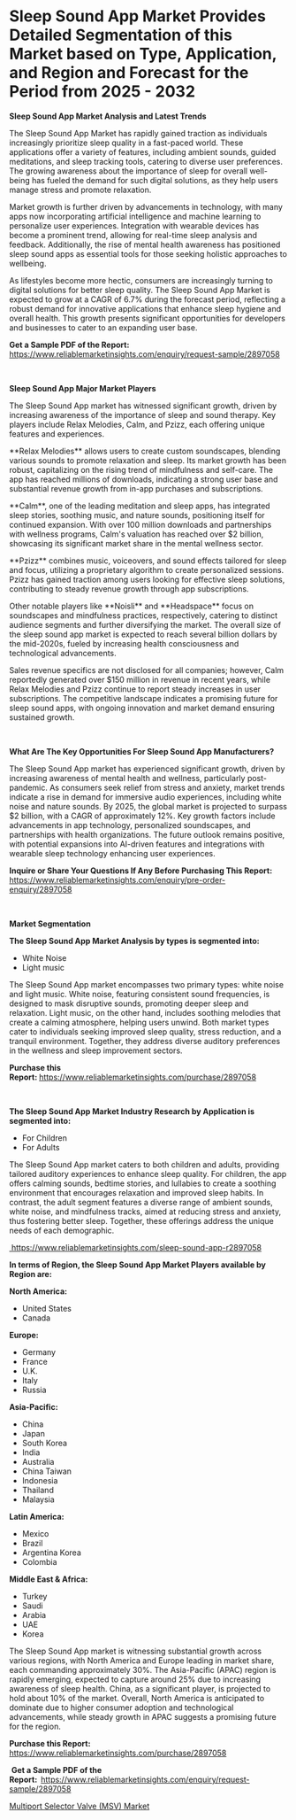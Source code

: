 <p><h1>Sleep Sound App Market Provides Detailed Segmentation of this Market based on Type, Application, and Region and Forecast for the Period from 2025 - 2032</h1></p><p><strong>Sleep Sound App Market Analysis and Latest Trends</strong></p>
<p><p>The Sleep Sound App Market has rapidly gained traction as individuals increasingly prioritize sleep quality in a fast-paced world. These applications offer a variety of features, including ambient sounds, guided meditations, and sleep tracking tools, catering to diverse user preferences. The growing awareness about the importance of sleep for overall well-being has fueled the demand for such digital solutions, as they help users manage stress and promote relaxation.</p><p>Market growth is further driven by advancements in technology, with many apps now incorporating artificial intelligence and machine learning to personalize user experiences. Integration with wearable devices has become a prominent trend, allowing for real-time sleep analysis and feedback. Additionally, the rise of mental health awareness has positioned sleep sound apps as essential tools for those seeking holistic approaches to wellbeing.</p><p>As lifestyles become more hectic, consumers are increasingly turning to digital solutions for better sleep quality. The Sleep Sound App Market is expected to grow at a CAGR of 6.7% during the forecast period, reflecting a robust demand for innovative applications that enhance sleep hygiene and overall health. This growth presents significant opportunities for developers and businesses to cater to an expanding user base.</p></p>
<p><strong>Get a Sample PDF of the Report:&nbsp;</strong> <a href="https://www.reliablemarketinsights.com/enquiry/request-sample/2897058?utm_campaign=3577&utm_medium=2&utm_source=Github&utm_content=ia&utm_term=15032025&utm_id=sleep-sound-app">https://www.reliablemarketinsights.com/enquiry/request-sample/2897058</a></p>
<p>&nbsp;</p>
<p><strong>Sleep Sound App Major Market Players</strong></p>
<p><p>The Sleep Sound App market has witnessed significant growth, driven by increasing awareness of the importance of sleep and sound therapy. Key players include Relax Melodies, Calm, and Pzizz, each offering unique features and experiences.</p><p>**Relax Melodies** allows users to create custom soundscapes, blending various sounds to promote relaxation and sleep. Its market growth has been robust, capitalizing on the rising trend of mindfulness and self-care. The app has reached millions of downloads, indicating a strong user base and substantial revenue growth from in-app purchases and subscriptions.</p><p>**Calm**, one of the leading meditation and sleep apps, has integrated sleep stories, soothing music, and nature sounds, positioning itself for continued expansion. With over 100 million downloads and partnerships with wellness programs, Calm's valuation has reached over $2 billion, showcasing its significant market share in the mental wellness sector.</p><p>**Pzizz** combines music, voiceovers, and sound effects tailored for sleep and focus, utilizing a proprietary algorithm to create personalized sessions. Pzizz has gained traction among users looking for effective sleep solutions, contributing to steady revenue growth through app subscriptions.</p><p>Other notable players like **Noisli** and **Headspace** focus on soundscapes and mindfulness practices, respectively, catering to distinct audience segments and further diversifying the market. The overall size of the sleep sound app market is expected to reach several billion dollars by the mid-2020s, fueled by increasing health consciousness and technological advancements.</p><p>Sales revenue specifics are not disclosed for all companies; however, Calm reportedly generated over $150 million in revenue in recent years, while Relax Melodies and Pzizz continue to report steady increases in user subscriptions. The competitive landscape indicates a promising future for sleep sound apps, with ongoing innovation and market demand ensuring sustained growth.</p></p>
<p>&nbsp;</p>
<p><strong>What Are The Key Opportunities For Sleep Sound App Manufacturers?</strong></p>
<p><p>The Sleep Sound App market has experienced significant growth, driven by increasing awareness of mental health and wellness, particularly post-pandemic. As consumers seek relief from stress and anxiety, market trends indicate a rise in demand for immersive audio experiences, including white noise and nature sounds. By 2025, the global market is projected to surpass $2 billion, with a CAGR of approximately 12%. Key growth factors include advancements in app technology, personalized soundscapes, and partnerships with health organizations. The future outlook remains positive, with potential expansions into AI-driven features and integrations with wearable sleep technology enhancing user experiences.</p></p>
<p><strong>Inquire or Share Your Questions If Any Before Purchasing This Report:</strong> <a href="https://www.reliablemarketinsights.com/enquiry/pre-order-enquiry/2897058?utm_campaign=3577&utm_medium=2&utm_source=Github&utm_content=ia&utm_term=15032025&utm_id=sleep-sound-app">https://www.reliablemarketinsights.com/enquiry/pre-order-enquiry/2897058</a></p>
<p>&nbsp;</p>
<p><strong>Market Segmentation</strong></p>
<p><strong>The Sleep Sound App Market Analysis by types is segmented into:</strong></p>
<p><ul><li>White Noise</li><li>Light music</li></ul></p>
<p><p>The Sleep Sound App market encompasses two primary types: white noise and light music. White noise, featuring consistent sound frequencies, is designed to mask disruptive sounds, promoting deeper sleep and relaxation. Light music, on the other hand, includes soothing melodies that create a calming atmosphere, helping users unwind. Both market types cater to individuals seeking improved sleep quality, stress reduction, and a tranquil environment. Together, they address diverse auditory preferences in the wellness and sleep improvement sectors.</p></p>
<p><strong>Purchase this Report:&nbsp;</strong><a href="https://www.reliablemarketinsights.com/purchase/2897058?utm_campaign=3577&utm_medium=2&utm_source=Github&utm_content=ia&utm_term=15032025&utm_id=sleep-sound-app">https://www.reliablemarketinsights.com/purchase/2897058</a></p>
<p>&nbsp;</p>
<p><strong>The Sleep Sound App Market Industry Research by Application is segmented into:</strong></p>
<p><ul><li>For Children</li><li>For Adults</li></ul></p>
<p><p>The Sleep Sound App market caters to both children and adults, providing tailored auditory experiences to enhance sleep quality. For children, the app offers calming sounds, bedtime stories, and lullabies to create a soothing environment that encourages relaxation and improved sleep habits. In contrast, the adult segment features a diverse range of ambient sounds, white noise, and mindfulness tracks, aimed at reducing stress and anxiety, thus fostering better sleep. Together, these offerings address the unique needs of each demographic.</p></p>
<p><a href="https://www.reliablemarketinsights.com/sleep-sound-app-r2897058?utm_campaign=3577&utm_medium=2&utm_source=Github&utm_content=ia&utm_term=15032025&utm_id=sleep-sound-app">&nbsp;https://www.reliablemarketinsights.com/sleep-sound-app-r2897058</a></p>
<p><strong>In terms of Region, the Sleep Sound App Market Players available by Region are:</strong></p>
<p>
    <p> <strong> North America: </strong>
        <ul>
            <li>United States</li>
            <li>Canada</li>
        </ul>
        </p> 
    <p> <strong> Europe: </strong>
        <ul>
            <li>Germany</li>
            <li>France</li>
            <li>U.K.</li>
            <li>Italy</li>
            <li>Russia</li>
        </ul>
        </p> 
    <p> <strong> Asia-Pacific: </strong>
        <ul>
            <li>China</li>
            <li>Japan</li>
            <li>South Korea</li>
            <li>India</li>
            <li>Australia</li>
            <li>China Taiwan</li>
            <li>Indonesia</li>
            <li>Thailand</li>
            <li>Malaysia</li>
        </ul>
        </p> 
    <p> <strong> Latin America: </strong>
        <ul>
            <li>Mexico</li>
            <li>Brazil</li>
            <li>Argentina Korea</li>
            <li>Colombia</li>
        </ul>
        </p> 
    <p> <strong> Middle East & Africa: </strong>
        <ul>
            <li>Turkey</li>
            <li>Saudi</li>
            <li>Arabia</li>
            <li>UAE</li>
            <li>Korea</li>
        </ul>
    </p>
    </p>
<p><p>The Sleep Sound App market is witnessing substantial growth across various regions, with North America and Europe leading in market share, each commanding approximately 30%. The Asia-Pacific (APAC) region is rapidly emerging, expected to capture around 25% due to increasing awareness of sleep health. China, as a significant player, is projected to hold about 10% of the market. Overall, North America is anticipated to dominate due to higher consumer adoption and technological advancements, while steady growth in APAC suggests a promising future for the region.</p></p>
<p><strong>Purchase this Report: </strong><a href="https://www.reliablemarketinsights.com/purchase/2897058?utm_campaign=3577&utm_medium=2&utm_source=Github&utm_content=ia&utm_term=15032025&utm_id=sleep-sound-app">https://www.reliablemarketinsights.com/purchase/2897058</a></p>
<p>&nbsp;<strong>Get a Sample PDF of the Report:&nbsp;&nbsp;</strong><a href="https://www.reliablemarketinsights.com/enquiry/request-sample/2897058?utm_campaign=3577&utm_medium=2&utm_source=Github&utm_content=ia&utm_term=15032025&utm_id=sleep-sound-app">https://www.reliablemarketinsights.com/enquiry/request-sample/2897058</a></p>
<p><strong></strong></p>
<p><p><a href="https://github.com/boccalyver5k/Market-Research-Report-List-1/blob/main/multiport-selector-valve-msv-market.md?utm_campaign=3577&utm_medium=2&utm_source=Github&utm_content=ia&utm_term=15032025&utm_id=sleep-sound-app">Multiport Selector Valve (MSV) Market</a></p></p>